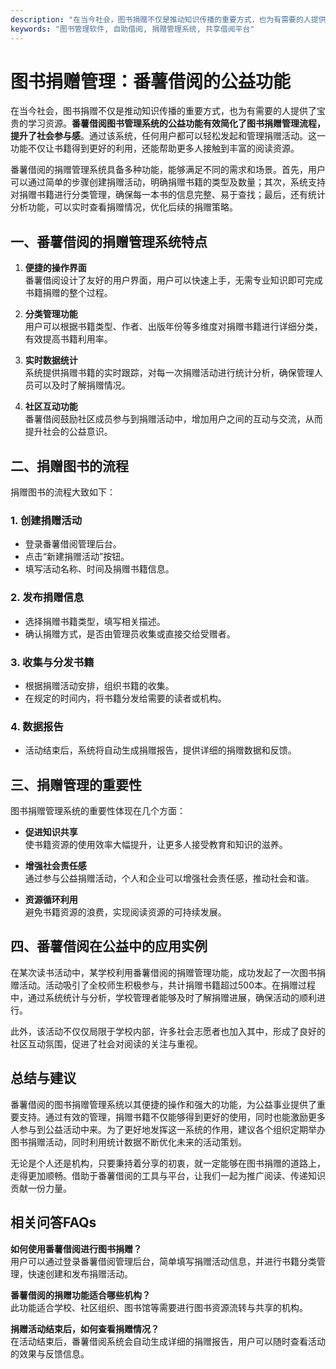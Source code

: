 ```yaml
---
description: "在当今社会，图书捐赠不仅是推动知识传播的重要方式，也为有需要的人提供了宝贵的学习资源。**番薯借阅图书管理系统的公益功能有效简化了图书捐赠管理流程，提升了社会参与感**。通过该系统，任何用户都可以轻松发起和管理捐赠活动。这一功能不仅让书籍得到更好的利用，还能帮助更多人接触到丰富的阅读资源。"
keywords: "图书管理软件, 自助借阅, 捐赠管理系统, 共享借阅平台"
---
```

# 图书捐赠管理：番薯借阅的公益功能

在当今社会，图书捐赠不仅是推动知识传播的重要方式，也为有需要的人提供了宝贵的学习资源。**番薯借阅图书管理系统的公益功能有效简化了图书捐赠管理流程，提升了社会参与感**。通过该系统，任何用户都可以轻松发起和管理捐赠活动。这一功能不仅让书籍得到更好的利用，还能帮助更多人接触到丰富的阅读资源。

番薯借阅的捐赠管理系统具备多种功能，能够满足不同的需求和场景。首先，用户可以通过简单的步骤创建捐赠活动，明确捐赠书籍的类型及数量；其次，系统支持对捐赠书籍进行分类管理，确保每一本书的信息完整、易于查找；最后，还有统计分析功能，可以实时查看捐赠情况，优化后续的捐赠策略。

## 一、番薯借阅的捐赠管理系统特点

1. **便捷的操作界面**  
   番薯借阅设计了友好的用户界面，用户可以快速上手，无需专业知识即可完成书籍捐赠的整个过程。

2. **分类管理功能**  
   用户可以根据书籍类型、作者、出版年份等多维度对捐赠书籍进行详细分类，有效提高书籍利用率。

3. **实时数据统计**  
   系统提供捐赠书籍的实时跟踪，对每一次捐赠活动进行统计分析，确保管理人员可以及时了解捐赠情况。

4. **社区互动功能**  
   番薯借阅鼓励社区成员参与到捐赠活动中，增加用户之间的互动与交流，从而提升社会的公益意识。

## 二、捐赠图书的流程

捐赠图书的流程大致如下：

### 1. 创建捐赠活动
- 登录番薯借阅管理后台。
- 点击“新建捐赠活动”按钮。
- 填写活动名称、时间及捐赠书籍信息。

### 2. 发布捐赠信息
- 选择捐赠书籍类型，填写相关描述。
- 确认捐赠方式，是否由管理员收集或直接交给受赠者。

### 3. 收集与分发书籍
- 根据捐赠活动安排，组织书籍的收集。
- 在规定的时间内，将书籍分发给需要的读者或机构。

### 4. 数据报告
- 活动结束后，系统将自动生成捐赠报告，提供详细的捐赠数据和反馈。

## 三、捐赠管理的重要性

图书捐赠管理系统的重要性体现在几个方面：

- **促进知识共享**  
  使书籍资源的使用效率大幅提升，让更多人接受教育和知识的滋养。

- **增强社会责任感**  
  通过参与公益捐赠活动，个人和企业可以增强社会责任感，推动社会和谐。

- **资源循环利用**  
  避免书籍资源的浪费，实现阅读资源的可持续发展。

## 四、番薯借阅在公益中的应用实例

在某次读书活动中，某学校利用番薯借阅的捐赠管理功能，成功发起了一次图书捐赠活动。活动吸引了全校师生积极参与，共计捐赠书籍超过500本。在捐赠过程中，通过系统统计与分析，学校管理者能够及时了解捐赠进展，确保活动的顺利进行。

此外，该活动不仅仅局限于学校内部，许多社会志愿者也加入其中，形成了良好的社区互动氛围，促进了社会对阅读的关注与重视。

## 总结与建议

番薯借阅的图书捐赠管理系统以其便捷的操作和强大的功能，为公益事业提供了重要支持。通过有效的管理，捐赠书籍不仅能够得到更好的使用，同时也能激励更多人参与到公益活动中来。为了更好地发挥这一系统的作用，建议各个组织定期举办图书捐赠活动，同时利用统计数据不断优化未来的活动策划。

无论是个人还是机构，只要秉持着分享的初衷，就一定能够在图书捐赠的道路上，走得更加顺畅。借助于番薯借阅的工具与平台，让我们一起为推广阅读、传递知识贡献一份力量。

## 相关问答FAQs

**如何使用番薯借阅进行图书捐赠？**  
用户可以通过登录番薯借阅管理后台，简单填写捐赠活动信息，并进行书籍分类管理，快速创建和发布捐赠活动。

**番薯借阅的捐赠功能适合哪些机构？**  
此功能适合学校、社区组织、图书馆等需要进行图书资源流转与共享的机构。

**捐赠活动结束后，如何查看捐赠情况？**  
在活动结束后，番薯借阅系统会自动生成详细的捐赠报告，用户可以随时查看活动的效果与反馈信息。
